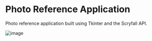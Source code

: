 # Photo Reference Application

Photo reference application built using Tkinter and the Scryfall API.

![image](https://github.com/Undeadamien/photo_reference_app/assets/126392901/d9ddfd84-4336-42db-b5e1-65de4558889e)
